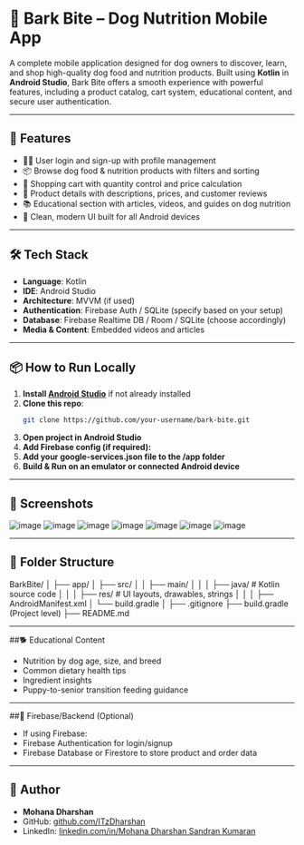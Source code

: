 # 🐾 Bark Bite – Dog Nutrition Mobile App

A complete mobile application designed for dog owners to discover, learn, and shop high-quality dog food and nutrition products. Built using **Kotlin** in **Android Studio**, Bark Bite offers a smooth experience with powerful features, including a product catalog, cart system, educational content, and secure user authentication.

---

## 🚀 Features

- 🧑‍💼 User login and sign-up with profile management  
- 📦 Browse dog food & nutrition products with filters and sorting  
- 🛒 Shopping cart with quantity control and price calculation  
- 📑 Product details with descriptions, prices, and customer reviews  
- 📚 Educational section with articles, videos, and guides on dog nutrition  
- 📱 Clean, modern UI built for all Android devices  

---

## 🛠️ Tech Stack

- **Language**: Kotlin  
- **IDE**: Android Studio  
- **Architecture**: MVVM (if used)  
- **Authentication**: Firebase Auth / SQLite (specify based on your setup)  
- **Database**: Firebase Realtime DB / Room / SQLite (choose accordingly)  
- **Media & Content**: Embedded videos and articles  

---

## 📦 How to Run Locally

1. **Install [Android Studio](https://developer.android.com/studio)** if not already installed  
2. **Clone this repo**:
   ```bash
   git clone https://github.com/your-username/bark-bite.git
3. **Open project in Android Studio**
4. **Add Firebase config (if required):**
5. **Add your google-services.json file to the /app folder**
6. **Build & Run on an emulator or connected Android device**

---

## 📸 Screenshots

![image](https://github.com/user-attachments/assets/b69f6ea4-072c-4c42-910b-aa4c2bbeffd6)
![image](https://github.com/user-attachments/assets/268097df-c3b1-47aa-b134-449aee3c8b51)
![image](https://github.com/user-attachments/assets/d96b7f3d-47b3-489e-a514-b25b08b82dfb)
![image](https://github.com/user-attachments/assets/1c25ea2b-18d5-49fc-a70a-4e37aceab479)
![image](https://github.com/user-attachments/assets/f80f29ad-dc20-4d63-b049-e73bedc5400b)
![image](https://github.com/user-attachments/assets/457f191a-48ce-408a-8021-f08040a6775f)
![image](https://github.com/user-attachments/assets/cc087dd8-da88-4ea4-b22f-91f1c8c28be0)

---

## 📂 Folder Structure

BarkBite/
│
├── app/
│   ├── src/
│   │   ├── main/
│   │   │   ├── java/             # Kotlin source code
│   │   │   ├── res/              # UI layouts, drawables, strings
│   │   │   ├── AndroidManifest.xml
│   └── build.gradle
│
├── .gitignore
├── build.gradle (Project level)
├── README.md

---

##🐕 Educational Content
 - Nutrition by dog age, size, and breed
 - Common dietary health tips
 - Ingredient insights
 - Puppy-to-senior transition feeding guidance

---

##🔐 Firebase/Backend (Optional)
 - If using Firebase:
 - Firebase Authentication for login/signup
 - Firebase Database or Firestore to store product and order data

---

## 🤝 Author

- **Mohana Dharshan**
- GitHub: [github.com/ITzDharshan](https://github.com/ITzDharshan)
- LinkedIn: [linkedin.com/in/Mohana Dharshan Sandran Kumaran](www.linkedin.com/in/mdharshan)
